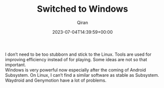 ﻿---
title: Switched to Windows
author: Qiran
type: post
date: 2023-07-04T14:39:59+00:00
aliases: ["/switched-to-windows/"]
autoshare_autoshare_for_twitter:
  - 1
autoshare_tweet-allow-image:
  - yes
autoshare_status:
  - 'a:1:{i:0;a:3:{s:6:"status";s:9:"published";s:10:"twitter_id";i:1676239459271213057;s:10:"created_at";s:25:"2023-07-04T14:40:04+00:00";}}'
categories:
  - Computer

---
I don&#8217;t need to be too stubborn and stick to the Linux. Tools are used for improving efficiency instead of for playing. Some ideas are not so that important.  
Windows is very powerful now especially after the coming of Android Subsystem. On Linux, I can&#8217;t find a similar software as stable as Subsystem. Waydroid and Genymotion have a lot of problems.
